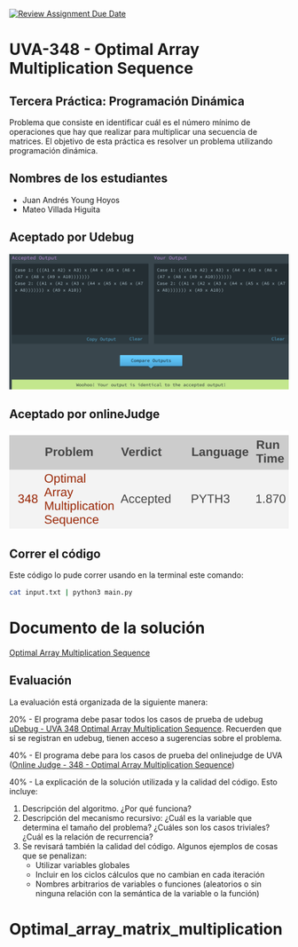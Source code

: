 [![Review Assignment Due Date](https://classroom.github.com/assets/deadline-readme-button-22041afd0340ce965d47ae6ef1cefeee28c7c493a6346c4f15d667ab976d596c.svg)](https://classroom.github.com/a/15l3eOhq)
# UVA-348 - Optimal Array Multiplication Sequence

## Tercera Práctica: Programación Dinámica
Problema que consiste en identificar cuál es el número mínimo de operaciones que hay que realizar para multiplicar una secuencia de matrices. El objetivo de esta práctica es resolver un problema utilizando programación dinámica.

## Nombres de los estudiantes
- Juan Andrés Young Hoyos
- Mateo Villada Higuita

## Aceptado por Udebug
![Aceptado por Udebug](Udebug.png)

## Aceptado por onlineJudge
![Aceptado por onlineJudge](online.png)

## Correr el código
Este código lo pude correr usando en la terminal este comando:
```bash
cat input.txt | python3 main.py
```

# Documento de la solución
[Optimal Array Multiplication Sequence](Optimal_Array_Multiplication_Sequence.pdf)

## Evaluación

La evaluación está organizada de la siguiente manera:

20% - El programa debe pasar todos los casos de prueba de udebug [uDebug - UVA 348 Optimal Array Multiplication Sequence](https://www.udebug.com/Uva/348). Recuerden que si se registran en udebug, tienen acceso a sugerencias sobre el problema.

40% - El programa debe para los casos de prueba del onlinejudge de UVA ([Online Judge - 348 - Optimal Array Multiplication Sequence](https://onlinejudge.org/index.php?option=com_onlinejudge&Itemid=8&category=5&page=show_problem&problem=284))

40% - La explicación de la solución utilizada y la calidad del código. Esto incluye:
1. Descripción del algoritmo. ¿Por qué funciona?
2. Descripción del mecanismo recursivo: ¿Cuál es la variable que determina el tamaño del problema? ¿Cuáles son los casos triviales? ¿Cuál es la relación de recurrencia?
3. Se revisará también la calidad del código. Algunos ejemplos de cosas que se penalizan:
    * Utilizar variables globales
    * Incluir en los ciclos cálculos que no cambian en cada iteración
    * Nombres arbitrarios de variables o funciones (aleatorios o sin ninguna relación con la semántica de la variable o la función)
# Optimal_array_matrix_multiplication
